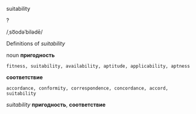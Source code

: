 suitability

?

/ˌso͞odəˈbilədē/

Definitions of _suitability_

noun
**пригодность**

    fitness, suitability, availability, aptitude, applicability, aptness
**соответствие**

    accordance, conformity, correspondence, concordance, accord, suitability

_suitability_
**пригодность**, **соответствие**